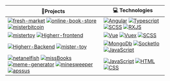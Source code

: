 




|  🚀**Projects**  |💻 **Technologies** |
| - | - |
| [![fresh-market](https://img.shields.io/static/v1?label=&message=Fresh-Market&color=000605&logo=github&logoColor=FFFFFF&labelColor=000605)](https://github.com/hanalif/fresh-market) [![online-book-store](https://img.shields.io/static/v1?label=&message=Online-Book-library&color=000605&logo=github&logoColor=FFFFFF&labelColor=000605)](https://github.com/hanalif/online-book-library) [![misterbitcoin](https://img.shields.io/static/v1?label=&message=mister-bitcoin&color=000605&logo=github&logoColor=FFFFFF&labelColor=000605)](https://github.com/hanalif/mister-bitcoin)|  [![Angular](https://img.shields.io/static/v1?label=&message=Angular&color=bd002e&logo=Angular&logoColor=FFFFFF)](https://www.javascript.org/) [![Typescript](https://img.shields.io/static/v1?label=&message=Typescript&color=2f74c0&logo=typescript&logoColor=FFFFFF)](https://www.javascript.org/)  [![SCSS](https://img.shields.io/static/v1?label=&message=SCSS&color=c76494&logo=sass&logoColor=FFFFFF)](https://www.javascript.org/)  [![RXJS](https://img.shields.io/static/v1?label=&message=RxJs&color=641983&logo=&logoColor=FFFFFF)](https://www.javascript.org/)|
| [![mistertoy](https://img.shields.io/static/v1?label=&message=mister-toy&color=000605&logo=github&logoColor=FFFFFF&labelColor=000605)](https://github.com/hanalif/mister-toy) [![Higherr-frontend](https://img.shields.io/static/v1?label=&message=Higherr-Frontend&color=000605&logo=github&logoColor=FFFFFF&labelColor=000605)](https://github.com/hanalif/Higherr-Frontend)|  [![Vue](https://img.shields.io/static/v1?label=&message=Vue.Js&color=3fb27f&logo=Vue.js&logoColor=FFFFFF)](https://www.javascript.org/) [![Vuex](https://img.shields.io/static/v1?label=&message=Vuex&color=38b27e&logo=Vue.js&logoColor=FFFFFF)](https://www.javascript.org/)  [![SCSS](https://img.shields.io/static/v1?label=&message=SCSS&color=c76494&logo=sass&logoColor=FFFFFF)](https://www.javascript.org/)  | 
| [![Higherr-Backend](https://img.shields.io/static/v1?label=&message=Higherr-Backend&color=000605&logo=github&logoColor=FFFFFF&labelColor=000605)](https://github.com/hanalif/Higherr-Backend) [![mister-toy](https://img.shields.io/static/v1?label=&message=mister-toy&color=000605&logo=github&logoColor=FFFFFF&labelColor=000605)](https://github.com/hanalif/mister-toy)|  [![MongoDb](https://img.shields.io/static/v1?label=&message=mongoDB&color=00e661&logo=mongodb&logoColor=FFFFFF)](https://www.javascript.org/) [![SocketIo](https://img.shields.io/static/v1?label=&message=socket.io&color=38b27e&logo=socket.io&logoColor=FFFFFF)](https://www.javascript.org/)  [![JavaScript](https://img.shields.io/static/v1?label=&message=JS&color=f7e018&logo=JavaScript&logoColor=FFFFFF)](https://www.javascript.org/)   | 
| [![netanelfish](https://img.shields.io/static/v1?label=&message=netanelfish&color=000605&logo=github&logoColor=FFFFFF&labelColor=000605)](https://github.com/hanalif/netanelfish) [![missBooks](https://img.shields.io/static/v1?label=&message=missBooks&color=000605&logo=github&logoColor=FFFFFF&labelColor=000605)](https://github.com/hanalif/missBooks) [![meme-generator](https://img.shields.io/static/v1?label=&message=meme-generator&color=000605&logo=github&logoColor=FFFFFF&labelColor=000605)](https://github.com/hanalif/meme-generator) [![minesweeper](https://img.shields.io/static/v1?label=&message=minesweeper&color=000605&logo=github&logoColor=FFFFFF&labelColor=000605)](https://github.com/hanalif/minesweeper) [![apssus](https://img.shields.io/static/v1?label=&message=appsus&color=000605&logo=github&logoColor=FFFFFF&labelColor=000605)](https://github.com/hanalif/appsus) | [![JavaScript](https://img.shields.io/static/v1?label=&message=JS&color=f7e018&logo=JavaScript&logoColor=FFFFFF)](https://www.javascript.org/)  [![HTML](https://img.shields.io/static/v1?label=&message=HTML&color=dd4b25&logo=HTML5&logoColor=FFFFFF)](https://www.javascript.org/) [![CSS](https://img.shields.io/static/v1?label=&message=CSS&color=254bdd&logo=css3&logoColor=FFFFFF)](https://www.javascript.org/)|
